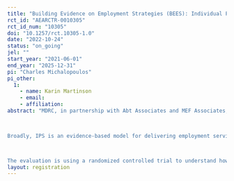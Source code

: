 ```yaml
---
title: "Building Evidence on Employment Strategies (BEES): Individual Placement and Support (IPS) in a Substance Use Disorder (SUD) Treatment Provider Setting"
rct_id: "AEARCTR-0010305"
rct_id_num: "10305"
doi: "10.1257/rct.10305-1.0"
date: "2022-10-24"
status: "on_going"
jel: ""
start_year: "2021-06-01"
end_year: "2025-12-31"
pi: "Charles Michalopoulos"
pi_other:
  1:
    - name: Karin Martinson
    - email: 
    - affiliation: 
abstract: "MDRC, in partnership with Abt Associates and MEF Associates, is conducting an evaluation of Individual Placement and Support (IPS) employment services implemented in a substance use disorder (SUD) treatment provider setting. The evaluation is part of a broader study called Building Evidence on Employment Strategies (BEES). BEES is funded by the Office of Planning, Research, and Evaluation within the Administration for Children and Families at the U.S. Department of Health and Human Services. Three sites have been selected for this study: Zepf Center, in Toledo, Ohio, Grand Addiction Recovery Center (Grand ARC, formerly 12&12, Inc.), in Tulsa, Oklahoma, and Lutheran Social Services of Illinois/Impact Behavioral Health Partners (LSSI/Impact), in Chicago, Illinois.  
 
Broadly, IPS is an evidence-based model for delivering employment services originally developed for people with serious mental illness and implemented in community mental health settings. This study is an opportunity to build upon the strong evidence base about IPS services to explore its effectiveness for patients in an SUD treatment provider setting.  

The evaluation is using a randomized controlled trial to understand how access to IPS affects outcomes related to employment and earnings. Individuals who are in SUD outpatient treatment, short-term residential treatment facilities, or recovery housing, who are eligible for and interested in receiving employment services, are assigned at random to a treatment group, who is offered IPS services, or to a control group, who are referred to other services in the community.  The goal is to enroll at least 700 individuals in the study. Outcomes will be measured over a 15-month period following random assignment. The main outcomes to be measured are number of quarters employed during the follow-up period, total earnings during the follow-up period, and employment in the last quarter of follow-up.  "
layout: registration
---
```


